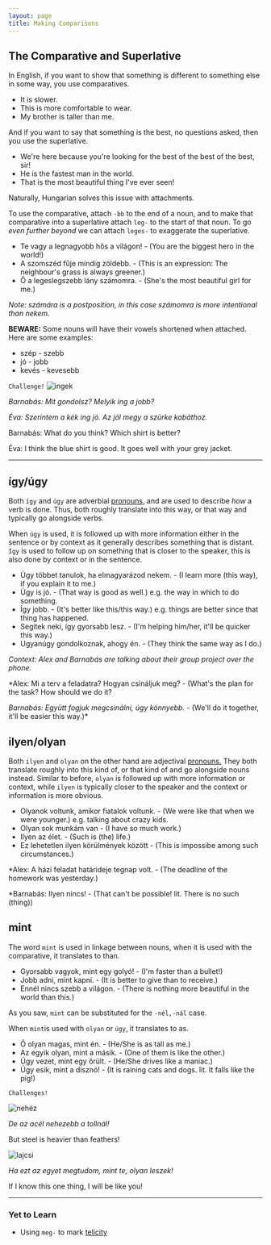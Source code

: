 ```yaml
---
layout: page
title: Making Comparisons
---
```


## The Comparative and Superlative

In English, if you want to show that something is different to something else in some way, you use comparatives.

* It is slower.
* This is more comfortable to wear.
* My brother is taller than me.

And if you want to say that something is the best, no questions asked, then you use the superlative.

* We're here because you're looking for the best of the best of the best, sir!
* He is the fastest man in the world.
* That is the most beautiful thing I've ever seen!

Naturally, Hungarian solves this issue with attachments.

To use the comparative, attach `-bb` to the end of a noun, and to make that comparative into a superlative attach `leg-` to the start of that noun. To go *even further beyond* we can attach `leges-` to exaggerate the superlative.

* Te vagy a legnagyobb hős a világon! - (You are the biggest hero in the world!)
* A szomszéd fűje mindig zöldebb. - (This is an expression: The neighbour's grass is always greener.)
* Ő a legeslegszebb lány számomra. - (She's the most beautiful girl for me.)

*Note: számára is a postposition, in this case számomra is more intentional than nekem.*

**BEWARE:** Some nouns will have their vowels shortened when attached. Here are some examples:

* szép - szebb
* jó - jobb
* kevés - kevesebb

`Challenge!`
![ingek](https://magyartanulas.github.io/public/együtt.png)

*Barnabás: Mit gondolsz? Melyik ing a jobb?*

*Éva: Szerintem a kék ing jó. Az jól megy a szürke kabáthoz.*

<span class="spoiler">Barnabás: What do you think? Which shirt is better?</span>

<span class="spoiler">Éva: I think the blue shirt is good. It goes well with your grey jacket.</span>

---

## így/úgy


Both `így` and `úgy` are adverbial [pronouns](https://magyartanulas.github.io/pronouns), and are used to describe *how* a verb is done. Thus, both roughly translate into this way, or that way and typically go alongside verbs.

When `úgy` is used, it is followed up with more information either in the sentence or by context as it generally describes something that is distant. `Így` is used to follow up on something that is closer to the speaker, this is also done by context or in the sentence.

* Úgy többet tanulok, ha elmagyarázod nekem. - (I learn more (this way), if you explain it to me.)
* Úgy is jó. - (That way is good as well.) e.g. the way in which to do something.
* Így jobb. - (It's better like this/this way.) e.g. things are better since that thing has happened.
* Segítek neki, így gyorsabb lesz. - (I'm helping him/her, it'll be quicker this way.)
* Ugyanúgy gondolkoznak, ahogy én. - (They think the same way as I do.)

*Context: Alex and Barnabás are talking about their group project over the phone.*

*Alex: Mi a terv a feladatra? Hogyan csináljuk meg? - (What's the plan for the task? How should we do it?

*Barnabás: Együtt fogjuk megcsinálni, úgy könnyebb.* - (We'll do it together, it'll be easier this way.)*

## ilyen/olyan

Both `ilyen` and `olyan` on the other hand are adjectival [pronouns.](https://magyartanulas.github.io/pronouns) They both translate roughly into this kind of, or that kind of and go alongside nouns instead. Similar to before, `olyan` is followed up with more information or context, while `ilyen` is typically closer to the speaker and the context or information is more obvious.

* Olyanok voltunk, amikor fiatalok voltunk. - (We were like that when we were younger.) e.g. talking about crazy kids.
* Olyan sok munkám van - (I have so much work.)
* Ilyen az élet. - (Such is (the) life.) 
* Ez lehetetlen ilyen körülmények között - (This is impossibe among such circumstances.)

*Alex: A házi feladat határideje tegnap volt. - (The deadline of the homework was yesterday.)

*Barnabás: Ilyen nincs! - (That can't be possible! lit. There is no such (thing))

## mint

The word `mint` is used in linkage between nouns, when it is used with the comparative, it translates to than.

* Gyorsabb vagyok, mint egy golyó! - (I'm faster than a bullet!)
* Jobb adni, mint kapni. - (It is better to give than to receive.)
* Ennél nincs szebb a világon. - (There is nothing more beautiful in the world than this.)

As you saw, `mint` can be substituted for the `-nél,-nál` case.

When `mint`is used with `olyan` or `úgy`, it translates to as.

* Ő olyan magas, mint én. - (He/She is as tall as me.)
* Az egyik olyan, mint a másik. - (One of them is like the other.)
* Úgy vezet, mint egy őrült. - (He/She drives like a maniac.)
* Úgy esik, mint a disznó! - (It is raining cats and dogs. lit. It falls like the pig!) 

`Challenges!`

![nehéz](https://magyartanulas.github.io/public/nehéz.jpg)

*De az acél nehezebb a tollnál!*

<span class="spoiler">But steel is heavier than feathers!</span>

![lajcsi](https://magyartanulas.github.io/public/lajcsi.png)

*Ha ezt az egyet megtudom, mint te, olyan leszek!*

<span class="spoiler">If I know this one thing, I will be like you!</span>

---

### Yet to Learn

* Using `meg-` to mark [telicity](https://magyartanulas.github.io/coverbs_telicity/)
